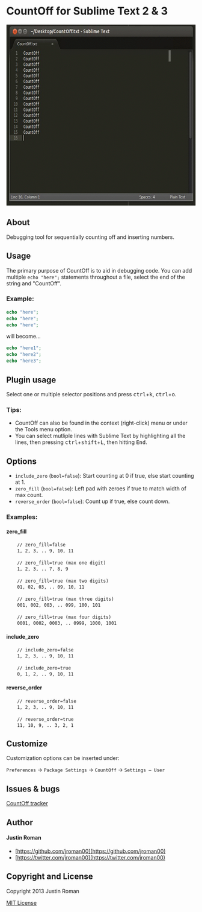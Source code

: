 # CountOff for Sublime Text 2 & 3


<img src="demo.gif" width="672" height="480" alt="CountOff Demo" />


## About

Debugging tool for sequentially counting off and inserting numbers.


## Usage

The primary purpose of CountOff is to aid in debugging code. You can add multiple `echo "here";` statements
throughout a file, select the end of the string and "CountOff".

### Example:
```PHP
echo "here";
echo "here";
echo "here";
```

will become...
```PHP
echo "here1";
echo "here2";
echo "here3";
```


## Plugin usage

Select one or multiple selector positions and press <kbd>ctrl</kbd>+<kbd>k</kbd>, <kbd>ctrl</kbd>+<kbd>o</kbd>.

### Tips:

* CountOff can also be found in the context (right-click) menu or under the Tools menu option.
* You can select mutliple lines with Sublime Text by highlighting all the lines, then pressing <kbd>ctrl</kbd>+<kbd>shift</kbd>+<kbd>L</kbd>, then hitting <kbd>End</kbd>.


## Options

* `include_zero` (`bool=false`): Start counting at 0 if true, else start counting at 1.
* `zero_fill` (`bool=false`): Left pad with zeroes if true to match width of max count.
* `reverse_order` (`bool=false`): Count up if true, else count down.

### Examples:

#### zero_fill

```
    // zero_fill=false
    1, 2, 3, .. 9, 10, 11

    // zero_fill=true (max one digit)
    1, 2, 3, .. 7, 8, 9

    // zero_fill=true (max two digits)
    01, 02, 03, .. 09, 10, 11

    // zero_fill=true (max three digits)
    001, 002, 003, .. 099, 100, 101

    // zero_fill=true (max four digits)
    0001, 0002, 0003, .. 0999, 1000, 1001
```

#### include_zero
```
    // include_zero=false
    1, 2, 3, .. 9, 10, 11

    // include_zero=true
    0, 1, 2, .. 9, 10, 11
```

#### reverse_order
```
    // reverse_order=false
    1, 2, 3, .. 9, 10, 11

    // reverse_order=true
    11, 10, 9, .. 3, 2, 1
```


## Customize

Customization options can be inserted under:

`Preferences` → `Package Settings` → `CountOff` → `Settings – User`


## Issues & bugs

[CountOff tracker](https://github.com/jroman00/CountOff/issues)


## Author

#### Justin Roman
* [https://github.com/jroman00](https://github.com/jroman00)
* [https://twitter.com/jroman00](https://twitter.com/jroman00)


## Copyright and License

Copyright 2013 Justin Roman

[MIT License](https://github.com/jroman00/CountOff/blob/master/LICENSE)
